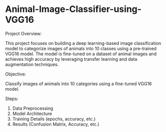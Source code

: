 # Animal-Image-Classifier-using-VGG16

Project Overview:

This project focuses on building a deep learning-based image classification model to categorize images of animals into 10 classes using a pre-trained VGG16 model. The model is fine-tuned on a dataset of animal images and achieves high accuracy by leveraging transfer learning and data augmentation techniques.


Objective: 

Classify images of animals into 10 categories using a fine-tuned VGG16 model.

Steps:
1) Data Preprocessing
2) Model Architecture
3) Training Details (epochs, accuracy, etc.)
4) Results (Confusion Matrix, Accuracy, etc.)
